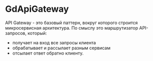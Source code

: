 # GdApiGateway

API Gateway - это базовый паттерн, вокруг которого строится микросервисная архитектура. 
По смыслу это маршрутизатор API-запросов, который: 
* получает на вход все запросы клиента
* обрабатывает и рассылает разным сервисам
* отсылает ответ обратно клиенту.